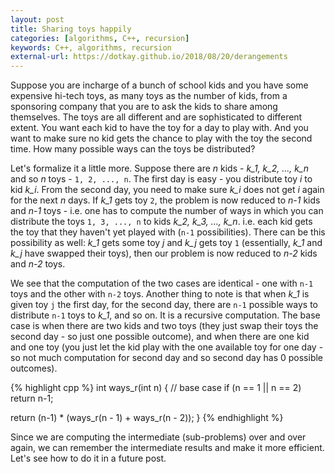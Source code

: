 ```yaml
---
layout: post
title: Sharing toys happily
categories: [algorithms, C++, recursion]
keywords: C++, algorithms, recursion
external-url: https://dotkay.github.io/2018/08/20/derangements
---
```


Suppose you are incharge of a bunch of school kids and you have some expensive hi-tech toys, as many toys as the number of kids, from a sponsoring company that you are to ask the kids to share among themselves. The toys are all different and are sophisticated to different extent. You want each kid to have the toy for a day to play with. And you want to make sure no kid gets the chance to play with the toy the second time. How many possible ways can the toys be distributed?

Let's formalize it a little more. Suppose there are *n* kids - *k_1, k_2, ..., k_n* and so *n* toys - `1, 2, ..., n`. The first day is easy - you distribute toy *i* to kid *k_i*. From the second day, you need to make sure *k_i* does not get *i* again for the next *n* days. If *k_1* gets toy `2`, the problem is now reduced to *n-1* kids and *n-1* toys - i.e. one has to compute the number of ways in which you can distribute the toys `1, 3, ..., n` to kids *k_2, k_3, ..., k_n*. i.e. each kid gets the toy that they haven't yet played with (`n-1` possibilities). There can be this possibility as well: *k_1* gets some toy *j* and *k_j* gets toy `1` (essentially, *k_1* and *k_j* have swapped their toys), then our problem is now reduced to *n-2* kids and *n-2* toys.

We see that the computation of the two cases are identical - one with `n-1` toys and the other with `n-2` toys. Another thing to note is that when *k_1* is given toy `j` the first day, for the second day, there are `n-1` possible ways to distribute `n-1` toys to *k_1*, and so on. It is a recursive computation. The base case is when there are two kids and two toys (they just swap their toys the second day - so just one possible outcome), and when there are one kid and one toy (you just let the kid play with the one available toy for one day - so not much computation for second day and so second day has 0 possible outcomes).

{% highlight cpp %}
int ways_r(int n)
{
  // base case
  if (n == 1 || n == 2)
    return n-1;
  
  return (n-1) * (ways_r(n - 1) + ways_r(n - 2)); 
}
{% endhighlight %}

Since we are computing the intermediate (sub-problems) over and over again, we can remember the intermediate results and make it more efficient. Let's see how to do it in a future post.